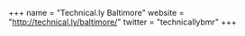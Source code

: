 +++
name = "Technical.ly Baltimore"
website = "http://technical.ly/baltimore/"
twitter = "technicallybmr"
+++